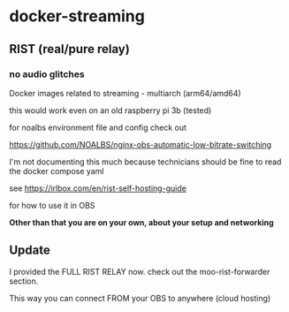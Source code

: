 # docker-streaming
## RIST (real/pure relay)
### no audio glitches
Docker images related to streaming - multiarch (arm64/amd64)

this would work even on an old raspberry pi 3b (tested)


for noalbs environment file and config check out

https://github.com/NOALBS/nginx-obs-automatic-low-bitrate-switching

I'm not documenting this much because technicians should be fine to read the docker compose yaml

see https://irlbox.com/en/rist-self-hosting-guide

for how to use it in OBS

**Other than that you are on your own, about your setup and networking**

## Update
I provided the FULL RIST RELAY now. check out the moo-rist-forwarder section.

This way you can connect FROM your OBS to anywhere (cloud hosting)
